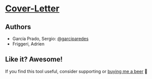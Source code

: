 # [Cover-Letter](https://github.com/garciparedes/Cover-Letter/raw/master/cl-sergio-garciaprado.pdf)


## Authors
  - García Prado, Sergio: [@garciparedes](http://garciparedes.me)
  - Friggeri, Adrien
 
## Like it? Awesome!
If you find this tool useful, consider supporting or [buying me a beer](https://www.paypal.me/garciparedes/2) 🙂
